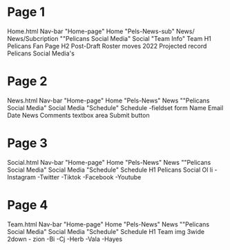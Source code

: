 # Page 1
Home.html
Nav-bar
"Home-page" Home
"Pels-News-sub" News/ News/Subcription
""Pelicans Social Media" Social
"Team Info" Team
H1
Pelicans Fan Page
H2
Post-Draft Roster moves
2022 Projected record
Pelicans Social Media's

# Page 2
News.html
Nav-bar
"Home-page" Home
"Pels-News" News
""Pelicans Social Media" Social Media
"Schedule" Schedule
-fieldset
    form
        Name
        Email
        Date
        News Comments
            textbox area
        Submit button

# Page 3
Social.html
Nav-bar
"Home-page" Home
"Pels-News" News
""Pelicans Social Media" Social Media
"Schedule" Schedule
H1
Pelicans Social
    Ol
      li
        -Instagram
        -Twitter
        -Tiktok
        -Facebook
        -Youtube

# Page 4
Team.html
Nav-bar
"Home-page" Home
"Pels-News" News
""Pelicans Social Media" Social Media
"Schedule" Schedule
H1
Team
img 3wide 2down
    - zion
    -Bi
    -Cj
    -Herb
    -Vala
    -Hayes
